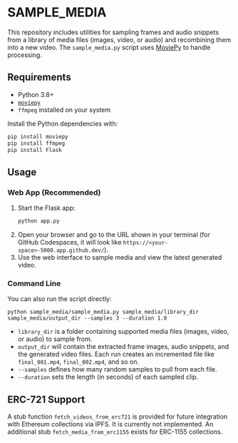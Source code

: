 # SAMPLE_MEDIA

This repository includes utilities for sampling frames and audio snippets from a library of media files (images, video, or audio) and recombining them into a new video. The `sample_media.py` script uses [MoviePy](https://zulko.github.io/moviepy/) to handle processing.

## Requirements

- Python 3.8+
- [`moviepy`](https://pypi.org/project/moviepy/)
- `ffmpeg` installed on your system


Install the Python dependencies with:

```bash
pip install moviepy
pip install ffmpeg
pip install Flask
```

## Usage


### Web App (Recommended)

1. Start the Flask app:
   ```bash
   python app.py
   ```
2. Open your browser and go to the URL shown in your terminal (for GitHub Codespaces, it will look like `https://<your-space>-5000.app.github.dev/`).
3. Use the web interface to sample media and view the latest generated video.

### Command Line

You can also run the script directly:

```
python sample_media/sample_media.py sample_media/library_dir sample_media/output_dir --samples 3 --duration 1.0
```

- `library_dir` is a folder containing supported media files (images, video, or audio) to sample from.
- `output_dir` will contain the extracted frame images, audio snippets, and the generated video files. Each run creates an incremented file like `final_001.mp4`, `final_002.mp4`, and so on.
- `--samples` defines how many random samples to pull from each file.
- `--duration` sets the length (in seconds) of each sampled clip.

## ERC-721 Support

A stub function `fetch_videos_from_erc721` is provided for future integration with Ethereum collections via IPFS. It is currently not implemented. An additional stub `fetch_media_from_erc1155` exists for ERC-1155 collections.

